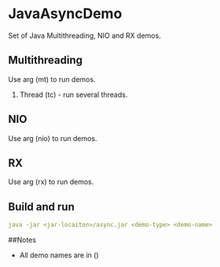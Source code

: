 # JavaAsyncDemo

Set of Java Multithreading, NIO and RX demos.

## Multithreading

Use arg (mt) to run demos.
1. Thread (tc) - run several threads.


## NIO

Use arg (nio) to run demos.

## RX

Use arg (rx) to run demos.




## Build and run
````yaml
java -jar <jar-locaiton>/async.jar <demo-type> <demo-name>
````

##Notes

- All demo names are in ()
